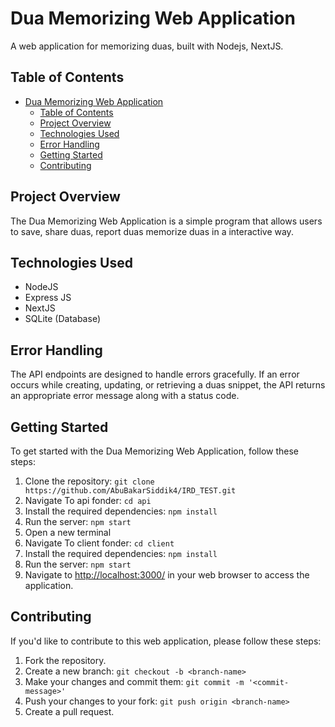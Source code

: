 # Dua Memorizing Web Application

A web application for memorizing duas, built with Nodejs, NextJS.

## Table of Contents

- [Dua Memorizing Web Application](#dua-memorizing-web-application)
  - [Table of Contents](#table-of-contents)
  - [Project Overview](#project-overview)
  - [Technologies Used](#technologies-used)
  - [Error Handling](#error-handling)
  - [Getting Started](#getting-started)
  - [Contributing](#contributing)

## Project Overview

The Dua Memorizing Web Application is a simple program that allows users to save, share duas, report duas memorize duas in a interactive way.

## Technologies Used

- NodeJS
- Express JS
- NextJS
- SQLite (Database)

## Error Handling

The API endpoints are designed to handle errors gracefully. If an error occurs while creating, updating, or retrieving a duas snippet, the API returns an appropriate error message along with a status code.

## Getting Started

To get started with the Dua Memorizing Web Application, follow these steps:

1. Clone the repository: `git clone https://github.com/AbuBakarSiddik4/IRD_TEST.git`
2. Navigate To api fonder: `cd api`
3. Install the required dependencies: `npm install`
4. Run the server: `npm start`
5. Open a new terminal
6. Navigate To client fonder: `cd client`
7. Install the required dependencies: `npm install`
8. Run the server: `npm start`
9. Navigate to <http://localhost:3000/> in your web browser to access the application.

## Contributing

If you'd like to contribute to this web application, please follow these steps:

1. Fork the repository.
2. Create a new branch: `git checkout -b <branch-name>`
3. Make your changes and commit them: `git commit -m '<commit-message>'`
4. Push your changes to your fork: `git push origin <branch-name>`
5. Create a pull request.
